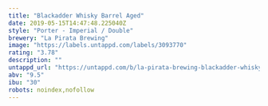 ```yaml
---
title: "Blackadder Whisky Barrel Aged"
date: 2019-05-15T14:47:48.225040Z
style: "Porter - Imperial / Double"
brewery: "La Pirata Brewing"
image: "https://labels.untappd.com/labels/3093770"
rating: "3.78"
description: ""
untappd_url: "https://untappd.com/b/la-pirata-brewing-blackadder-whisky-barrel-aged/3093770"
abv: "9.5"
ibu: "30"
robots: noindex,nofollow
---
```

